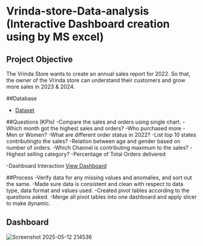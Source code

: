 # Vrinda-store-Data-analysis (Interactive Dashboard creation using by MS excel)
## Project Objective
The Vrinda Store wants to create an annual sales report for 2022. So that, the owner of the Vrinda store can understand their customers and grow more sales in 2023 & 2024.

##Database 

- <a href="https://github.com/Shresth062004/Data-Analysis-Dashboard./blob/main/Store%20Data%20Analysis%201.xlsx">Dataset</a>

##Questions (KPIs)
-Compare the sales and orders using single chart.
-Which month got the highest sales and orders?
-Who purchased more - Men or Women?
-What are different order status in 2022?
-List top 10 states contributingto the sales?
-Relation between age and gender based on number of orders.
-Which Channel is contributing maximum to the sales?
-Highest selling category?
-Percentage of Total Orders delivered

-Dashboard Interaction <a href="https://github.com/Shresth062004/Data-Analysis-Dashboard./blob/main/Screenshot%202025-05-12%20214536.png">View Dashboard</a>

##Process
-Verify data for any missing values and anomalies, and sort out the same.
-Made sure data is consistent and clean with respect to data type, data format and values used.
-Created pivot tables according to the questions asked.
-Merge all pivot tables into one dashboard and apply slicer to make dynamic.

## Dashboard
![Screenshot 2025-05-12 214536](https://github.com/user-attachments/assets/3348c61c-9ca3-4748-9b67-917fdf007b9e)
